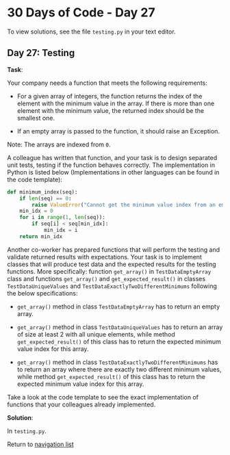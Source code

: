 # 30 Days of Code - Day 27

To view solutions, see the file `testing.py` in your text editor.

## Day 27: Testing

**Task**:

Your company needs a function that meets the following requirements:

* For a given array of integers, the function returns the index of the element with the minimum value in the array. 
If there is more than one element with the minimum value, the returned index should be the smallest one.

* If an empty array is passed to the function, it should raise an Exception.

Note: The arrays are indexed from `0`.

A colleague has written that function, and your task is to design separated unit tests, testing if the function behaves
correctly. The implementation in Python is listed below (Implementations in other languages can be found in the code 
template):

```python
def minimum_index(seq):
    if len(seq) == 0:
        raise ValueError("Cannot get the minimum value index from an empty sequence")
    min_idx = 0
    for i in range(1, len(seq)):
        if seq[i] < seq[min_idx]:
            min_idx = i
    return min_idx
```

Another co-worker has prepared functions that will perform the testing and validate returned results with expectations.
Your task is to implement classes that will produce test data and the expected results for the testing functions. More
specifically: function `get_array()` in `TestDataEmptyArray` class and functions `get_array()` and 
`get_expected_result()` in classes `TestDataUniqueValues` and `TestDataExactlyTwoDifferentMinimums` following the below
 specifications:

* `get_array()` method in class `TestDataEmptyArray` has to return an empty array.

* `get_array()` method in class `TestDataUniqueValues` has to return an array of size at least 2 with all unique 
elements, while method `get_expected_result()` of this class has to return the expected minimum value index for this
array.

* `get_array()` method in class `TestDataExactlyTwoDifferentMinimums` has to return an array where there are exactly 
two different minimum values, while method `get_expected_result()` of this class has to return the expected minimum
value index for this array.

Take a look at the code template to see the exact implementation of functions that your colleagues already implemented.

**Solution**:

In `testing.py`.

Return to [navigation list](/README.md "navigation list")